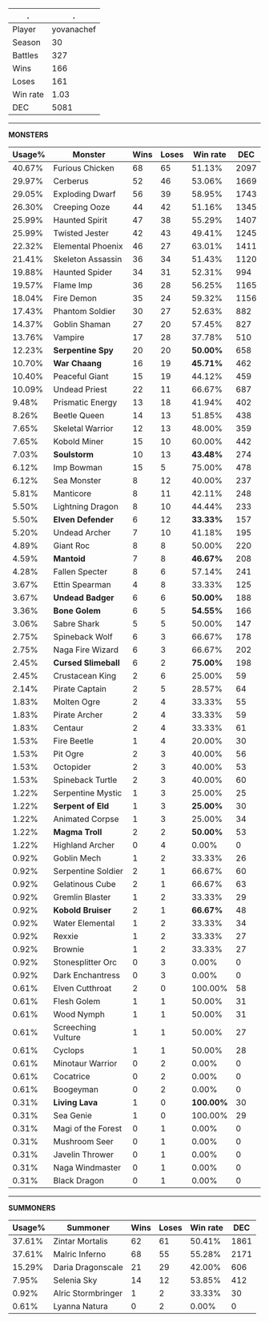 .|.
|-|-
Player|yovanachef
Season|30
Battles|327
Wins|166
Loses|161
Win rate|1.03
DEC|5081

---
**MONSTERS**

Usage%|Monster|Wins|Loses|Win rate|DEC|
-|-|-|-|-|-|
40.67%|Furious Chicken|68|65|51.13%|2097|
29.97%|Cerberus|52|46|53.06%|1669|
29.05%|Exploding Dwarf|56|39|58.95%|1743|
26.30%|Creeping Ooze|44|42|51.16%|1345|
25.99%|Haunted Spirit|47|38|55.29%|1407|
25.99%|Twisted Jester|42|43|49.41%|1245|
22.32%|Elemental Phoenix|46|27|63.01%|1411|
21.41%|Skeleton Assassin|36|34|51.43%|1120|
19.88%|Haunted Spider|34|31|52.31%|994|
19.57%|Flame Imp|36|28|56.25%|1165|
18.04%|Fire Demon|35|24|59.32%|1156|
17.43%|Phantom Soldier|30|27|52.63%|882|
14.37%|Goblin Shaman|27|20|57.45%|827|
13.76%|Vampire|17|28|37.78%|510|
12.23%|**Serpentine Spy**|20|20|**50.00%**|658|
10.70%|**War Chaang**|16|19|**45.71%**|462|
10.40%|Peaceful Giant|15|19|44.12%|459|
10.09%|Undead Priest|22|11|66.67%|687|
9.48%|Prismatic Energy|13|18|41.94%|402|
8.26%|Beetle Queen|14|13|51.85%|438|
7.65%|Skeletal Warrior|12|13|48.00%|359|
7.65%|Kobold Miner|15|10|60.00%|442|
7.03%|**Soulstorm**|10|13|**43.48%**|274|
6.12%|Imp Bowman|15|5|75.00%|478|
6.12%|Sea Monster|8|12|40.00%|237|
5.81%|Manticore|8|11|42.11%|248|
5.50%|Lightning Dragon|8|10|44.44%|233|
5.50%|**Elven Defender**|6|12|**33.33%**|157|
5.20%|Undead Archer|7|10|41.18%|195|
4.89%|Giant Roc|8|8|50.00%|220|
4.59%|**Mantoid**|7|8|**46.67%**|208|
4.28%|Fallen Specter|8|6|57.14%|241|
3.67%|Ettin Spearman|4|8|33.33%|125|
3.67%|**Undead Badger**|6|6|**50.00%**|188|
3.36%|**Bone Golem**|6|5|**54.55%**|166|
3.06%|Sabre Shark|5|5|50.00%|147|
2.75%|Spineback Wolf|6|3|66.67%|178|
2.75%|Naga Fire Wizard|6|3|66.67%|202|
2.45%|**Cursed Slimeball**|6|2|**75.00%**|198|
2.45%|Crustacean King|2|6|25.00%|59|
2.14%|Pirate Captain|2|5|28.57%|64|
1.83%|Molten Ogre|2|4|33.33%|55|
1.83%|Pirate Archer|2|4|33.33%|59|
1.83%|Centaur|2|4|33.33%|61|
1.53%|Fire Beetle|1|4|20.00%|30|
1.53%|Pit Ogre|2|3|40.00%|56|
1.53%|Octopider|2|3|40.00%|53|
1.53%|Spineback Turtle|2|3|40.00%|60|
1.22%|Serpentine Mystic|1|3|25.00%|25|
1.22%|**Serpent of Eld**|1|3|**25.00%**|30|
1.22%|Animated Corpse|1|3|25.00%|34|
1.22%|**Magma Troll**|2|2|**50.00%**|53|
1.22%|Highland Archer|0|4|0.00%|0|
0.92%|Goblin Mech|1|2|33.33%|26|
0.92%|Serpentine Soldier|2|1|66.67%|60|
0.92%|Gelatinous Cube|2|1|66.67%|63|
0.92%|Gremlin Blaster|1|2|33.33%|29|
0.92%|**Kobold Bruiser**|2|1|**66.67%**|48|
0.92%|Water Elemental|1|2|33.33%|34|
0.92%|Rexxie|1|2|33.33%|27|
0.92%|Brownie|1|2|33.33%|27|
0.92%|Stonesplitter Orc|0|3|0.00%|0|
0.92%|Dark Enchantress|0|3|0.00%|0|
0.61%|Elven Cutthroat|2|0|100.00%|58|
0.61%|Flesh Golem|1|1|50.00%|31|
0.61%|Wood Nymph|1|1|50.00%|31|
0.61%|Screeching Vulture|1|1|50.00%|27|
0.61%|Cyclops|1|1|50.00%|28|
0.61%|Minotaur Warrior|0|2|0.00%|0|
0.61%|Cocatrice|0|2|0.00%|0|
0.61%|Boogeyman|0|2|0.00%|0|
0.31%|**Living Lava**|1|0|**100.00%**|30|
0.31%|Sea Genie|1|0|100.00%|29|
0.31%|Magi of the Forest|0|1|0.00%|0|
0.31%|Mushroom Seer|0|1|0.00%|0|
0.31%|Javelin Thrower|0|1|0.00%|0|
0.31%|Naga Windmaster|0|1|0.00%|0|
0.31%|Black Dragon|0|1|0.00%|0|

---
**SUMMONERS**

Usage%|Summoner|Wins|Loses|Win rate|DEC|
-|-|-|-|-|-|
37.61%|Zintar Mortalis|62|61|50.41%|1861|
37.61%|Malric Inferno|68|55|55.28%|2171|
15.29%|Daria Dragonscale|21|29|42.00%|606|
7.95%|Selenia Sky|14|12|53.85%|412|
0.92%|Alric Stormbringer|1|2|33.33%|30|
0.61%|Lyanna Natura|0|2|0.00%|0|
